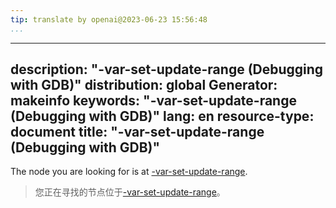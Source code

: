 ```yaml
---
tip: translate by openai@2023-06-23 15:56:48
...
```

---
description: "-var-set-update-range (Debugging with GDB)"
distribution: global
Generator: makeinfo
keywords: "-var-set-update-range (Debugging with GDB)"
lang: en
resource-type: document
title: "-var-set-update-range (Debugging with GDB)"
---

The node you are looking for is at [-var-set-update-range](GDB_002fMI-Variable-Objects.html#g_t_002dvar_002dset_002dupdate_002drange).

> 您正在寻找的节点位于[-var-set-update-range](GDB_002fMI-Variable-Objects.html#g_t_002dvar_002dset_002dupdate_002drange)。
